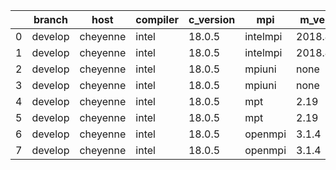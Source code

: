 |    | branch   | host     | compiler   | c_version   | mpi      | m_version   | o_g   | os    | build   |   u_pass |   u_fail |   s_pass |   s_fail |   e_pass |   e_fail |   nuopc_pass |   nuopc_fail | hash                                                                                                                           | modified            |
|----|----------|----------|------------|-------------|----------|-------------|-------|-------|---------|----------|----------|----------|----------|----------|----------|--------------|--------------|--------------------------------------------------------------------------------------------------------------------------------|---------------------|
|  0 | develop  | cheyenne | intel      | 18.0.5      | intelmpi | 2018.4.274  | O     | Linux | Pass    |    13679 |        0 |       49 |        0 |       80 |        0 |           50 |            0 | [artifacts](https://github.com/esmf-org/esmf-test-artifacts/tree/cheyenne/develop/cheyenne/intel/18.0.5/O/intelmpi/2018.4.274) | 02/20/2022_14:53:55 |
|  1 | develop  | cheyenne | intel      | 18.0.5      | intelmpi | 2018.4.274  | g     | Linux | Pass    |    13679 |        0 |       49 |        0 |       80 |        0 |           50 |            0 | [artifacts](https://github.com/esmf-org/esmf-test-artifacts/tree/cheyenne/develop/cheyenne/intel/18.0.5/g/intelmpi/2018.4.274) | 02/20/2022_14:53:55 |
|  2 | develop  | cheyenne | intel      | 18.0.5      | mpiuni   | none        | O     | Linux | Pass    |    12158 |        0 |        8 |        0 |       43 |        0 |            0 |           50 | [artifacts](https://github.com/esmf-org/esmf-test-artifacts/tree/cheyenne/develop/cheyenne/intel/18.0.5/O/mpiuni/none)         | 02/20/2022_14:53:55 |
|  3 | develop  | cheyenne | intel      | 18.0.5      | mpiuni   | none        | g     | Linux | Pass    |    12158 |        0 |        8 |        0 |       43 |        0 |            0 |           50 | [artifacts](https://github.com/esmf-org/esmf-test-artifacts/tree/cheyenne/develop/cheyenne/intel/18.0.5/g/mpiuni/none)         | 02/20/2022_14:53:55 |
|  4 | develop  | cheyenne | intel      | 18.0.5      | mpt      | 2.19        | O     | Linux | Pass    |    13679 |        0 |       49 |        0 |       80 |        0 |           50 |            0 | [artifacts](https://github.com/esmf-org/esmf-test-artifacts/tree/cheyenne/develop/cheyenne/intel/18.0.5/O/mpt/2.19)            | 02/20/2022_14:53:55 |
|  5 | develop  | cheyenne | intel      | 18.0.5      | mpt      | 2.19        | g     | Linux | Pass    |    13679 |        0 |       49 |        0 |       80 |        0 |           50 |            0 | [artifacts](https://github.com/esmf-org/esmf-test-artifacts/tree/cheyenne/develop/cheyenne/intel/18.0.5/g/mpt/2.19)            | 02/20/2022_14:53:55 |
|  6 | develop  | cheyenne | intel      | 18.0.5      | openmpi  | 3.1.4       | O     | Linux | Pass    |    13679 |        0 |       49 |        0 |       80 |        0 |           50 |            0 | [artifacts](https://github.com/esmf-org/esmf-test-artifacts/tree/cheyenne/develop/cheyenne/intel/18.0.5/O/openmpi/3.1.4)       | 02/20/2022_14:53:55 |
|  7 | develop  | cheyenne | intel      | 18.0.5      | openmpi  | 3.1.4       | g     | Linux | Pass    |    13679 |        0 |       49 |        0 |       80 |        0 |           50 |            0 | [artifacts](https://github.com/esmf-org/esmf-test-artifacts/tree/cheyenne/develop/cheyenne/intel/18.0.5/g/openmpi/3.1.4)       | 02/20/2022_14:53:55 |